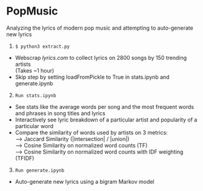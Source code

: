 # PopMusic

Analyzing the lyrics of modern pop music and attempting to auto-generate new lyrics  

1. `$ python3 extract.py`

* Webscrap _lyrics.com_ to collect lyrics on 2800 songs by 150 trending artists  
(Takes ~1 hour)  
* Skip step by setting loadFromPickle to True in stats.ipynb and generate.ipynb

2. `Run stats.ipynb`

* See stats like the average words per song and the most frequent words and phrases in song titles and lyrics  
* Interactively see lyric breakdown of a particular artist and popularity of a particular word  
* Compare the similarity of words used by artists on 3 metrics:  
        --> Jaccard Similarity (|intersection| / |union|)  
        --> Cosine Similarity on normalized word counts (TF)  
        --> Cosine Similarity on normalized word counts with IDF weighting (TFIDF)  

3. `Run generate.ipynb`

* Auto-generate new lyrics using a bigram Markov model  
